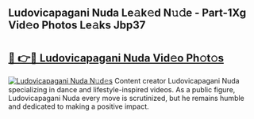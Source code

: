 ## Ludovicapagani Nuda Le𝚊k𝚎d N𝚞𝚍e - Part-1Xg Vid𝚎o Photos Le𝚊ks Jbp37

# <h2><a href="http://fbeuf8.evod.top/?m=Ludovicapagani+Nuda">🔗 👉🔴 Ludovicapagani Nuda Vid𝚎o Ph𝚘t𝚘s</a></h2>

[![Ludovicapagani Nuda N𝚞d𝚎s](https://i.imgur.com/8V9OHl7.gif)](http://fbeuf8.evod.top/?m=Ludovicapagani+Nuda)
Content creator Ludovicapagani Nuda specializing in dance and lifestyle-inspired videos. As a public figure, Ludovicapagani Nuda every move is scrutinized, but he remains humble and dedicated to making a positive impact. 
